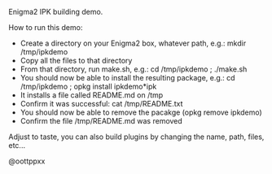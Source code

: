 Enigma2 IPK building demo.

How to run this demo:
* Create a directory on your Enigma2 box, whatever path, e.g.: mkdir /tmp/ipkdemo
* Copy all the files to that directory
* From that directory, run make.sh, e.g.: cd /tmp/ipkdemo ; ./make.sh
* You should now be able to install the resulting package, e.g.: cd /tmp/ipkdemo ; opkg install ipkdemo*ipk
* It installs a file called README.md on /tmp
* Confirm it was successful: cat /tmp/README.txt
* You should now be able to remove the pacakge (opkg remove ipkdemo)
* Confirm the file /tmp/README.md was removed

Adjust to taste, you can also build plugins by changing the name, path, files, etc...

@oottppxx

